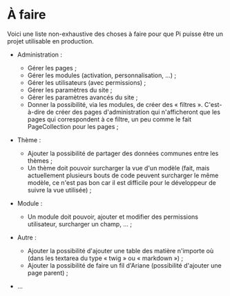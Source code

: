 # À faire

Voici une liste non-exhaustive des choses à faire pour que Pi puisse être un
projet utilisable en production.

- Administration :
	- Gérer les pages ;
	- Gérer les modules (activation, personnalisation, ...) ;
	- Gérer les utilisateurs (avec permissions) ;
	- Gérer les paramètres du site ;
	- Gérer les paramètres avancés du site ;
	- Donner la possibilité, via les modules, de créer des « filtres ».
	  C'est-à-dire de créer des pages d'administration qui n'afficheront que
	  les pages qui correspondent à ce filtre, un peu comme le fait
	  PageCollection pour les pages ;

- Thème :
	- Ajouter la possibilité de partager des données communes entre les thèmes ;
	- Un thème doit pouvoir surcharger la vue d'un modèle (fait, mais
	  actuellement plusieurs bouts de code peuvent surcharger le même modèle,
	  ce n'est pas bon car il est difficile pour le développeur de suivre la vue
	  utilisée) ;

- Module :
	- Un module doit pouvoir, ajouter et modifier des permissions utilisateur,
	  surcharger un champ, ... ;

- Autre :
	- Ajouter la possibilité d'ajouter une table des matière n'importe où (dans
	  les textarea du type « twig » ou « markdown ») ;
	- Ajouter la possibilité de faire un fil d'Ariane (possibilité d'ajouter une
	  page parent) ;

- ...
